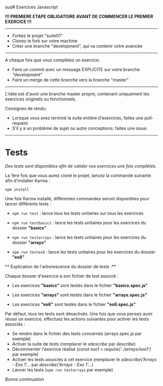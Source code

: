 sud# Exercices Javascript

**!!! PREMIERE ETAPE OBLIGATOIRE AVANT DE COMMENCER LE PREMIER EXERCICE !!!**

-----------------------------------
* Forkez le projet "suite01"
* Clonez le fork sur votre machine
* Créer une branche "development", qui va contenir votre avancée

-----------------------------------
A chaque fois que vous complétez un exercice:
* Faire un commit avec un message EXPLICITE sur votre branche "development"
* Faire un merge de cette branche vers la branche "master"

-----------------------------------
L'idée est d'avoir une branche master propre,
contenant uniquement les exercices originels ou fonctionnels;

Consignes de rendu:
* Lorsque vous avez terminé la suite entière d'exercices, faites une pull-request.
* S'il y a un problème de sujet ou autre conceptions: faites une issue.

-----------------------------------

# Tests

*Des tests sont disponibles afin de valider vos exercices une fois complétés.*

La 1ère fois que vous aurez cloné le projet, lancez la commande suivante afin d'installer Karma :

`npm install`

Une fois Karma installé, différentes commandes seront disponibles pour lancer différents tests :

* `npm run test` : lance tous les tests unitaires sur tous les exercices

* `npm run testbasics` : lance les tests unitaires pour les exercices du dossier **"basics"**

* `npm run testarrays` : lance les tests unitaires pour les exercices du dossier **"arrays"**

* `npm run testes6` : lance les tests unitaires pour les exercices du dossier **"es6"**

** Explication de l'arborescence du dossier de tests :**

Chaque dossier d'exercice a son fichier de test associé :

* Les exercices **"basics"** sont testés dans le fichier **"basics.spec.js"**

* Les exercices **"arrays"** sont testés dans le fichier **"arrays.spec.js"**

* Les exercices **"es6"** sont testés dans le fichier **"es6.spec.js"**

Par défaut, tous les tests sont désactivés. Une fois que vous pensez avoir réussi un exercice, effectuez les actions suivantes pour activer les tests associés :

* Se rendre dans le fichier des tests concernés (arrays.spec.js par exemple)
* Activer la suite de tests (remplacer le _xdescribe_ par _describe_)
* Décommenter l'exercice réalisé (_const exo1 = require('../arrays/exo1')_ par exemple)
* Activer les tests associés à cet exercice (remplacer le _xdescribe('Arrays - Exo 1'..._ par _describe('Arrays - Exo 1'..._)
* Lancer les tests (`npm run testarrays` par exemple)


_Bonne continuation_
